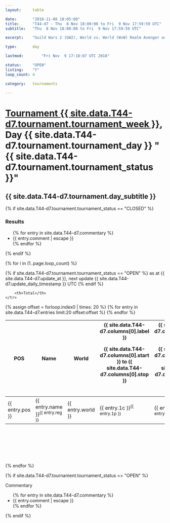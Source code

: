 ```yaml
---
layout: 	table

date: 		"2018-11-08 18:05:00"
title: 		"T44-d7 - Thu  8 Nov 18:00:00 to Fri  9 Nov 17:59:59 UTC"
subtitle: 	"Thu  8 Nov 18:00:00 to Fri  9 Nov 17:59:59 UTC"

excerpt:    "Guild Wars 2 (GW2), World vs. World (WvW) Realm Avenger achivement Tournament. \"Every Kill Counts\""

type:       day

lastmod: 		"Fri Nov  9 17:18:07 UTC 2018"

status:     "OPEN"
listing:    "Y"
loop_count: 4

category: 	tournaments

---
```

<div class="table_header">
    <h1><a href="{{ site.data.T44-d7.tournament.week_url }}">Tournament {{ site.data.T44-d7.tournament.tournament_week }}</a>, Day {{ site.data.T44-d7.tournament.tournament_day }} "{{ site.data.T44-d7.tournament.tournament_status }}"</h1>
    <h2>{{ site.data.T44-d7.tournament.day_subtitle }}</h2> 
</div>

{% if site.data.T44-d7.tournament.tournament_status == "CLOSED" %} 
<div class="commentary">
  <h3>Results</h3>
  <ul>
    {% for entry in site.data.T44-d7.commentary %}
    <li class="commentary_list">{{ entry.comment | escape }}</li>
    {% endfor %}
  </ul>
</div>
{% endif %}


{% for i in (1..page.loop_count) %}

{% if site.data.T44-d7.tournament.tournament_status == "OPEN" %} 
<span class="table_nextupdate">as at {{ site.data.T44-d7.update_at }}, next update {{ site.data.T44-d7.update_daily_timestamp }} UTC</span> 
{% endif %}

<table class="day_table">
  <colgroup>
    <col style="width:18px">
    <col style="width:55px">
    <col style="width:55px">
    <col style="width:12px">
    <col style="width:12px">
    <col style="width:12px">
    <col style="width:12px">
    <col style="width:12px">
    <col style="width:12px">
    <col style="width:12px">
    <col style="width:12px">
    <col style="width:12px">
    <col style="width:12px">
    <col style="width:12px">
    <col style="width:12px">
    <col style="width:12px">
    <col style="width:12px">
    <col style="width:12px">
    <col style="width:12px">
    <col style="width:12px">
    <col style="width:12px">
    <col style="width:12px">
    <col style="width:12px">
    <col style="width:12px">
    <col style="width:12px">
    <col style="width:12px">
    <col style="width:12px">
    <col style="width:18px">
  </colgroup>  
  <thead>
    <tr>
        <th>POS</th>
        <th class="AlignLeft">Name</th>
        <th class="AlignLeft">World</th>

<th><div class="label">{{ site.data.T44-d7.columns[0].label }}<p class="onhover">{{ site.data.T44-d7.columns[0].start }} to {{ site.data.T44-d7.columns[0].stop }}</p></div>​</th>
<th><div class="label">{{ site.data.T44-d7.columns[1].label }}<p class="onhover">{{ site.data.T44-d7.columns[1].start }} to {{ site.data.T44-d7.columns[1].stop }}</p></div>​</th>
<th><div class="label">{{ site.data.T44-d7.columns[2].label }}<p class="onhover">{{ site.data.T44-d7.columns[2].start }} to {{ site.data.T44-d7.columns[2].stop }}</p></div>​</th>
<th><div class="label">{{ site.data.T44-d7.columns[3].label }}<p class="onhover">{{ site.data.T44-d7.columns[3].start }} to {{ site.data.T44-d7.columns[3].stop }}</p></div>​</th>
<th><div class="label">{{ site.data.T44-d7.columns[4].label }}<p class="onhover">{{ site.data.T44-d7.columns[4].start }} to {{ site.data.T44-d7.columns[4].stop }}</p></div>​</th>
<th><div class="label">{{ site.data.T44-d7.columns[5].label }}<p class="onhover">{{ site.data.T44-d7.columns[5].start }} to {{ site.data.T44-d7.columns[5].stop }}</p></div>​</th>
<th><div class="label">{{ site.data.T44-d7.columns[6].label }}<p class="onhover">{{ site.data.T44-d7.columns[6].start }} to {{ site.data.T44-d7.columns[6].stop }}</p></div>​</th>
<th><div class="label">{{ site.data.T44-d7.columns[7].label }}<p class="onhover">{{ site.data.T44-d7.columns[7].start }} to {{ site.data.T44-d7.columns[7].stop }}</p></div>​</th>
<th><div class="label">{{ site.data.T44-d7.columns[8].label }}<p class="onhover">{{ site.data.T44-d7.columns[8].start }} to {{ site.data.T44-d7.columns[8].stop }}</p></div>​</th>
<th><div class="label">{{ site.data.T44-d7.columns[9].label }}<p class="onhover">{{ site.data.T44-d7.columns[9].start }} to {{ site.data.T44-d7.columns[9].stop }}</p></div>​</th>
<th><div class="label">{{ site.data.T44-d7.columns[10].label }}<p class="onhover">{{ site.data.T44-d7.columns[10].start }} to {{ site.data.T44-d7.columns[10].stop }}</p></div>​</th>

<th><div class="label">{{ site.data.T44-d7.columns[11].label }}<p class="onhover">{{ site.data.T44-d7.columns[11].start }} to {{ site.data.T44-d7.columns[11].stop }}</p></div>​</th>
<th><div class="label">{{ site.data.T44-d7.columns[12].label }}<p class="onhover">{{ site.data.T44-d7.columns[12].start }} to {{ site.data.T44-d7.columns[12].stop }}</p></div>​</th>
<th><div class="label">{{ site.data.T44-d7.columns[13].label }}<p class="onhover">{{ site.data.T44-d7.columns[13].start }} to {{ site.data.T44-d7.columns[13].stop }}</p></div>​</th>
<th><div class="label">{{ site.data.T44-d7.columns[14].label }}<p class="onhover">{{ site.data.T44-d7.columns[14].start }} to {{ site.data.T44-d7.columns[14].stop }}</p></div>​</th>
<th><div class="label">{{ site.data.T44-d7.columns[15].label }}<p class="onhover">{{ site.data.T44-d7.columns[15].start }} to {{ site.data.T44-d7.columns[15].stop }}</p></div>​</th>
<th><div class="label">{{ site.data.T44-d7.columns[16].label }}<p class="onhover">{{ site.data.T44-d7.columns[16].start }} to {{ site.data.T44-d7.columns[16].stop }}</p></div>​</th>
<th><div class="label">{{ site.data.T44-d7.columns[17].label }}<p class="onhover">{{ site.data.T44-d7.columns[17].start }} to {{ site.data.T44-d7.columns[17].stop }}</p></div>​</th>
<th><div class="label">{{ site.data.T44-d7.columns[18].label }}<p class="onhover">{{ site.data.T44-d7.columns[18].start }} to {{ site.data.T44-d7.columns[18].stop }}</p></div>​</th>
<th><div class="label">{{ site.data.T44-d7.columns[19].label }}<p class="onhover">{{ site.data.T44-d7.columns[19].start }} to {{ site.data.T44-d7.columns[19].stop }}</p></div>​</th>
<th><div class="label">{{ site.data.T44-d7.columns[20].label }}<p class="onhover">{{ site.data.T44-d7.columns[20].start }} to {{ site.data.T44-d7.columns[20].stop }}</p></div>​</th>

<th><div class="label">{{ site.data.T44-d7.columns[21].label }}<p class="onhover">{{ site.data.T44-d7.columns[21].start }} to {{ site.data.T44-d7.columns[21].stop }}</p></div>​</th>
<th><div class="label">{{ site.data.T44-d7.columns[22].label }}<p class="onhover">{{ site.data.T44-d7.columns[22].start }} to {{ site.data.T44-d7.columns[22].stop }}</p></div>​</th>
<th><div class="label">{{ site.data.T44-d7.columns[23].label }}<p class="onhover">{{ site.data.T44-d7.columns[23].start }} to {{ site.data.T44-d7.columns[23].stop }}</p></div>​</th>

        <th>Total</th>
    </tr>
  </thead>
  {% assign offset = forloop.index0 | times: 20 %}
<tbody>
{% for entry in site.data.T44-d7.entries limit:20 offset:offset %}
  <tr>
    <td class="pl{{ entry.pos }}">{{ entry.pos }}</td>
    <td class="AlignLeft">{{ entry.name }}<sup>{{ entry.reg }}</sup></td>
    <td class="AlignLeft">{{ entry.world }}</td>
    <td class="pl{{ entry.1p }}">{{ entry.1c }}<sup>{{ entry.1p }}</sup></td>
    <td class="pl{{ entry.2p }}">{{ entry.2c }}<sup>{{ entry.2p }}</sup></td>
    <td class="pl{{ entry.3p }}">{{ entry.3c }}<sup>{{ entry.3p }}</sup></td>
    <td class="pl{{ entry.4p }}">{{ entry.4c }}<sup>{{ entry.4p }}</sup></td>
    <td class="pl{{ entry.5p }}">{{ entry.5c }}<sup>{{ entry.5p }}</sup></td>
    <td class="pl{{ entry.6p }}">{{ entry.6c }}<sup>{{ entry.6p }}</sup></td>
    <td class="pl{{ entry.7p }}">{{ entry.7c }}<sup>{{ entry.7p }}</sup></td>
    <td class="pl{{ entry.8p }}">{{ entry.8c }}<sup>{{ entry.8p }}</sup></td>
    <td class="pl{{ entry.9p }}">{{ entry.9c }}<sup>{{ entry.9p }}</sup></td>
    <td class="pl{{ entry.10p }}">{{ entry.10c }}<sup>{{ entry.10p }}</sup></td>
    <td class="pl{{ entry.11p }}">{{ entry.11c }}<sup>{{ entry.11p }}</sup></td>
    <td class="pl{{ entry.12p }}">{{ entry.12c }}<sup>{{ entry.12p }}</sup></td>
    <td class="pl{{ entry.13p }}">{{ entry.13c }}<sup>{{ entry.13p }}</sup></td>
    <td class="pl{{ entry.14p }}">{{ entry.14c }}<sup>{{ entry.14p }}</sup></td>
    <td class="pl{{ entry.15p }}">{{ entry.15c }}<sup>{{ entry.15p }}</sup></td>
    <td class="pl{{ entry.16p }}">{{ entry.16c }}<sup>{{ entry.16p }}</sup></td>
    <td class="pl{{ entry.17p }}">{{ entry.17c }}<sup>{{ entry.17p }}</sup></td>
    <td class="pl{{ entry.18p }}">{{ entry.18c }}<sup>{{ entry.18p }}</sup></td>
    <td class="pl{{ entry.19p }}">{{ entry.19c }}<sup>{{ entry.19p }}</sup></td>
    <td class="pl{{ entry.20p }}">{{ entry.20c }}<sup>{{ entry.20p }}</sup></td>
    <td class="pl{{ entry.21p }}">{{ entry.21c }}<sup>{{ entry.21p }}</sup></td>
    <td class="pl{{ entry.22p }}">{{ entry.22c }}<sup>{{ entry.22p }}</sup></td>
    <td class="pl{{ entry.23p }}">{{ entry.23c }}<sup>{{ entry.23p }}</sup></td>
    <td class="pl{{ entry.24p }}">{{ entry.24c }}<sup>{{ entry.24p }}</sup></td>
    <td>{{ entry.total }}</td>
  </tr>
{% endfor %}  
</tbody>
</table>
<div class="leaderboard">
  <script async src="//pagead2.googlesyndication.com/pagead/js/adsbygoogle.js"></script>
  <!-- 728x90 -->
  <ins class="adsbygoogle"
       style="display:inline-block;width:728px;height:90px"
       data-ad-client="ca-pub-3274917281288240"
       data-ad-slot="3870538733"></ins>
  <script>
  (adsbygoogle = window.adsbygoogle || []).push({});
  </script>    
</div>
<br />
{% endfor %}

{% if site.data.T44-d7.tournament.tournament_status == "OPEN" %} 
<div class="commentary">
  <span class="commentary_title">Commentary</span>
  <ul>
    {% for entry in site.data.T44-d7.commentary %}
    <li class="commentary_list">{{ entry.comment | escape }}</li>
    {% endfor %}
  </ul>
</div>
{% endif %}


